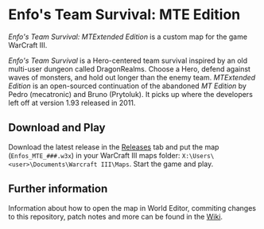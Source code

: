 # Enfo's Team Survival: MTE Edition

_Enfo's Team Survival: MTExtended Edition_ is a custom map for the game WarCraft III. 

_Enfo's Team Survival_ is a Hero-centered team survival inspired by an old multi-user dungeon called DragonRealms. Choose a Hero, defend against waves of monsters, and hold out longer than the enemy team. _MTExtended Edition_ is an open-sourced continuation of the abandoned _MT Edition_ by Pedro (mecatronic) and Bruno (Prytoluk). It picks up where the developers left off at version 1.93 released in 2011.

## Download and Play

Download the latest release in the [Releases](https://github.com/SimonMossmyr/Enfo-MTE/releases) tab and put the map (`Enfos_MTE_###.w3x`) in your WarCraft III maps folder: `X:\Users\<user>\Documents\Warcraft III\Maps`. Start the game and play.

## Further information

Information about how to open the map in World Editor, commiting changes to this repository, patch notes and more can be found in the [Wiki](https://github.com/SimonMossmyr/Enfo-MTE/wiki).
